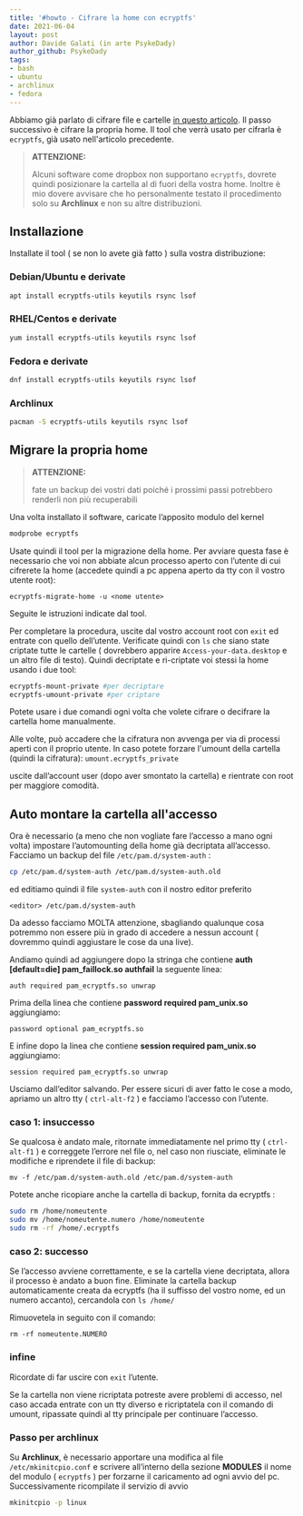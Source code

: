 ```yaml
---
title: '#howto - Cifrare la home con ecryptfs' 
date: 2021-06-04
layout: post 
author: Davide Galati (in arte PsykeDady)
author_github: PsykeDady
tags: 
- bash 
- ubuntu 
- archlinux
- fedora
---
```




Abbiamo già parlato di cifrare file e cartelle [in questo articolo](https://linuxhub.it/articles/howto-cifrare-file-e-cartelle-con-cryfs-e-ecryptfs/). Il passo successivo è cifrare la propria home. Il tool che verrà usato per cifrarla è `ecryptfs`, già usato nell'articolo precedente.

> **ATTENZIONE:** 
>
> Alcuni software come dropbox non supportano `ecryptfs`, dovrete quindi posizionare la cartella al di fuori della vostra home.
> Inoltre è mio dovere avvisare che ho personalmente testato il procedimento solo su **Archlinux** e non su altre distribuzioni.



## Installazione 

Installate il tool ( se non lo avete già fatto ) sulla vostra distribuzione: 

### Debian/Ubuntu e derivate

```bash
apt install ecryptfs-utils keyutils rsync lsof
```

### RHEL/Centos e derivate

```bash
yum install ecryptfs-utils keyutils rsync lsof
```

### Fedora e derivate
```bash
dnf install ecryptfs-utils keyutils rsync lsof
```

### Archlinux

```bash
pacman -S ecryptfs-utils keyutils rsync lsof
```



## Migrare la propria home

> **ATTENZIONE:** 
>
> fate un backup dei vostri dati poiché i prossimi passi potrebbero renderli non più recuperabili



 Una volta installato il software, caricate l’apposito modulo del kernel

```bash
modprobe ecryptfs
```

Usate quindi il tool per la migrazione della home. Per avviare questa fase è necessario che voi non abbiate alcun processo aperto con l’utente di cui cifrerete la home (accedete quindi a pc appena aperto da tty con il vostro utente root):

`ecryptfs-migrate-home -u <nome utente>`

Seguite le istruzioni indicate dal tool.

Per completare la procedura, uscite dal vostro account root con `exit` ed entrate con quello dell’utente. 
Verificate quindi con `ls` che siano state criptate tutte le cartelle ( dovrebbero apparire `Access-your-data.desktop` e un altro file di testo).
Quindi decriptate e ri-criptate voi stessi la home usando i due tool:

```bash
ecryptfs-mount-private #per decriptare
ecryptfs-umount-private #per criptare
```

Potete usare i due comandi ogni volta che volete cifrare o decifrare la cartella home manualmente.

Alle volte, può accadere che la cifratura non avvenga per via di processi aperti con il proprio utente.
In caso potete forzare l'umount della cartella (quindi la cifratura):
`umount.ecryptfs_private`

uscite dall’account user (dopo aver smontato la cartella) e rientrate con root per maggiore comodità.


## Auto montare la cartella all'accesso 

Ora è necessario (a meno che non vogliate fare l’accesso a mano ogni volta) impostare l’automounting della home già decriptata all’accesso. Facciamo un backup del file `/etc/pam.d/system-auth` :

```bash 
cp /etc/pam.d/system-auth /etc/pam.d/system-auth.old
```

ed editiamo quindi il file `system-auth` con il nostro editor preferito

`<editor> /etc/pam.d/system-auth`

Da adesso facciamo MOLTA attenzione, sbagliando qualunque cosa potremmo non essere più in grado di accedere a nessun account ( dovremmo quindi aggiustare le cose da una live). 

Andiamo quindi ad aggiungere dopo la stringa che contiene **auth [default=die] pam_faillock.so authfail** la seguente linea:

`auth required pam_ecryptfs.so unwrap`

Prima della linea che contiene **password required pam_unix.so** aggiungiamo:

`password optional pam_ecryptfs.so`

E infine dopo la linea che contiene **session required pam_unix.so** aggiungiamo:

`session required pam_ecryptfs.so unwrap`

Usciamo dall’editor salvando. Per essere sicuri di aver fatto le cose a modo, apriamo un altro tty ( `ctrl-alt-f2` ) e facciamo l’accesso con l’utente. 

### caso 1: insuccesso
Se qualcosa è andato male, ritornate immediatamente nel primo tty ( `ctrl-alt-f1` )  e correggete l’errore nel file o, nel caso non riusciate, eliminate le modifiche e riprendete il file di backup:

`mv -f /etc/pam.d/system-auth.old /etc/pam.d/system-auth` 

Potete anche ricopiare anche la cartella di backup, fornita da ecryptfs :

```bash
sudo rm /home/nomeutente
sudo mv /home/nomeutente.numero /home/nomeutente
sudo rm -rf /home/.ecryptfs
```


### caso 2: successo
Se l’accesso avviene correttamente, e se la cartella viene decriptata, allora il processo è andato a buon fine.
Eliminate la cartella backup automaticamente creata da ecryptfs (ha il suffisso del vostro nome, ed un numero accanto), cercandola con 
`ls /home/` 

Rimuovetela in seguito con il comando:
```
rm -rf nomeutente.NUMERO
```


### infine
Ricordate di far uscire con `exit` l’utente. 

Se la cartella non viene ricriptata potreste avere problemi di accesso, nel caso accada entrate con un tty diverso e ricriptatela con il comando di umount, ripassate quindi al tty principale per continuare l’accesso. 



### Passo per archlinux 
Su **Archlinux**, è necessario apportare una modifica al file `/etc/mkinitcpio.conf` e scrivere all’interno della sezione **MODULES** il nome del modulo ( `ecryptfs` ) per forzarne il caricamento ad ogni avvio del pc.
Successivamente ricompilate il servizio di avvio

```bash
mkinitcpio -p linux
```




